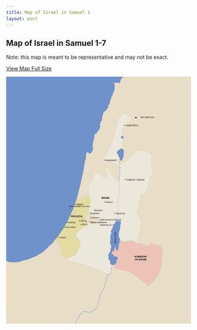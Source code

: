 ```yaml
---
title: Map of Israel in Samuel 1
layout: post
---
```


## Map of Israel in Samuel 1-7

Note: this map is meant to be representative and may not be exact.

[View Map Full Size](/images/israel-samuel-1-8.png)

![Map of Israel and Philistia](/images/israel-samuel-1-8.png)
